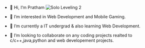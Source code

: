 
- 👋 Hi, I’m Pratham
![Solo Leveling 2](https://user-images.githubusercontent.com/83241608/236195145-e9679ac9-988d-4c8e-8f64-7b3af8738992.gif)

- 👀 I’m interested in Web Development and Mobile Gaming.
- 🌱 I’m currently a IT undergrad & also learning Web Development.
- 💞️ I’m looking to collaborate on any coding projects realted to c/c++,java,python and web developement projects.

<!---
Mr-Pratham/Mr-Pratham is a ✨ special ✨ repository because its `README.md` (this file) appears on your GitHub profile.
You can click the Preview link to take a look at your changes.
--->
